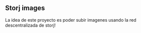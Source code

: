 ## Storj images

La idea de este proyecto es poder subir imagenes usando la red descentralizada de storj!